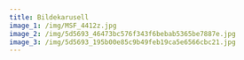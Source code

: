 ```yaml
---
title: Bildekarusell
image_1: /img/MSF_4412z.jpg
image_2: /img/5d5693_46473bc576f343f6bebab5365be7887e.jpg
image_3: /img/5d5693_195b00e85c9b49feb19ca5e6566cbc21.jpg
---
```


